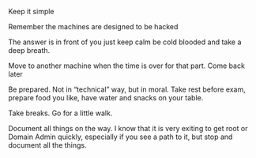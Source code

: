 Keep it simple

Remember the machines are designed to be hacked

The answer is in front of you just keep calm be cold blooded and take a deep breath.

Move to another machine when the time is over for that part. Come back later

Be prepared. Not in “technical” way, but in moral. Take rest before exam, prepare food you like, have water and snacks on your table.

Take breaks. Go for a little walk.

Document all things on the way. I know that it is very exiting to get root or Domain Admin quickly, especially if you see a path to it, but stop and document all the things.